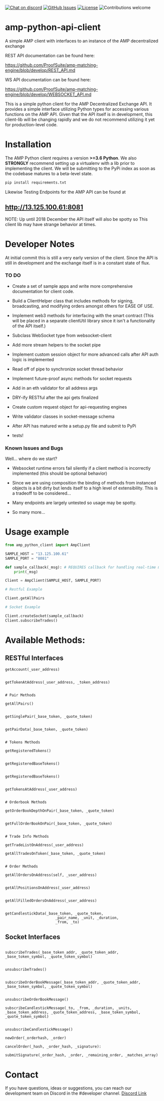 
[![Chat on discord](https://img.shields.io/discord/308323056592486420.svg?logo=discord)](https://discord.gg/gvxeqMf)
[![GitHub Issues](https://img.shields.io/github/issues/Proofsuite/amp-python-api-client.svg)](https://github.com/Proofsuite/amp-python-api-client/issues)
[![License](https://img.shields.io/badge/license-MIT-blue.svg)](https://opensource.org/licenses/MIT)
![Contributions welcome](https://img.shields.io/badge/contributions-welcome-orange.svg)

# amp-python-api-client
A simple AMP client with interfaces to an instance of the AMP decentralized exchange

REST API documentation can be found here:

https://github.com/ProofSuite/amp-matching-engine/blob/develop/REST_API.md

WS API documentation can be found here:

https://github.com/ProofSuite/amp-matching-engine/blob/develop/WEBSOCKET_API.md

This is a simple python client for the AMP Decentralized Exchange API.
It provides a simple interface utilizing Python types for accessing
various functions on the AMP API.  Given that the API itself is in
development, this client-lib will be changing rapidly and we do not
recommend utilizing it yet for production-level code.

# Installation
The AMP Python client requires a version **>=3.6 Python**. We also
**STRONGLY** recommend setting up a virtualenv with a lib prior to implementing
the client.  We will be submitting to the PyPi index as soon as the codebase
matures to a beta-level state.

```python
pip install requirements.txt
```

Likewise Testing Endpoints for the AMP API can be found at

## http://13.125.100.61:8081

NOTE: Up until 2018 December the API itself will also be spotty so This
client lib may have strange behavior at times.

# Developer Notes

At initial commit this is still a very early version of the client.  Since the
API is still in development and the exchange itself is in a constant state of
flux.

### TO DO



* Create a set of sample apps and write more comprehensive documentation for
client code.

* Build a ClientHelper class that includes methods for signing, broadcasting, and modifying orders amongst others for EASE OF USE.

* Implement web3 methods for interfacing with the smart contract (This will
  be placed in a separate clientUtil library since it isn't a functionality of the API itself.)

* Subclass WebSocket type from websocket-client

* Add more stream helpers to the socket pipe

* Implement custom session object for more advanced calls after API auth logic is implemented

* Read off of pipe to synchronize socket thread behavior

* Implement future-proof async methods for socket requests

* Add in an eth validator for all address args

* DRY-ify RESTful after the api gets finalized

* Create custom request object for  api-requesting engines

* Write validator classes in socket-message schema

* After API has matured write a setup.py file and submit to PyPi

* tests!


### Known Issues and Bugs

Well... where do we start?

* Websocket runtime errors fail silently if a client method is incorrectly implemented (this should be optional behavior)

* Since we are using composition the binding of methods from instanced objects is a bit dirty but lends itself to a high level of extensibility.  This is a tradeoff to be considered...

* Many endpoints are largely untested so usage may be spotty.

* So many more...

# Usage example

```python
from amp_python_client import AmpClient

SAMPLE_HOST = "13.125.100.61"
SAMPLE_PORT = "8081"

def sample_callback(_msg): # REQUIRES callback for handling real-time messages from socket
    print(_msg)

Client = AmpClient(SAMPLE_HOST, SAMPLE_PORT)

# Restful Example

Client.getAllPairs

# Socket Example

Client.createSocket(sample_callback)
Client.subscribeTrades()
```


# Available Methods:

## RESTful Interfaces

```
getAccount(_user_address)


getTokenAtAddress(_user_address, _token_address)


# Pair Methods

getAllPairs()


getSinglePair(_base_token, _quote_token)


getPairData(_base_token, _quote_token)


# Tokens Methods

getRegisteredTokens()


getRegisteredBaseTokens()


getRegisteredBaseTokens()


getTokensAtAddress(_user_address)


# Orderbook Methods

getOrderBookDepthOnPair(_base_token, _quote_token)


getFullOrderBookOnPair(_base_token, _quote_token)


# Trade Info Methods

getTradeListOnAddress(_user_address)

getAllTradesOnToken(_base_token, _quote_token)


# Order Methods

getAllOrdersOnAddress(self, _user_address)


getAllPositionsOnAddress(_user_address)


getAllFilledOrdersOnAddress(_user_address)


getCandlestickData(_base_token, _quote_token,
                       _pair_name, _unit, _duration,
                       _from, _to)

```


## Socket Interfaces


```

subscribeTrades(_base_token_addr, _quote_token_addr, _base_token_symbol, _quote_token_symbol)


unsubscribeTrades()


subscribeOrderBookMessage(_base_token_addr, _quote_token_addr, _base_token_symbol, _quote_token_symbol)


unsubscribeOrderBookMessage()

subscribeCandlestickMessage(_to, _from, _duration, _units, _base_token_address, _quote_token_address, _base_token_symbol, _quote_token_symbol)


unsubscribeCandlestickMessage()

newOrder(_orderhash, _order)

cancelOrder(_hash, _order_hash, _signature):

submitSignature(_order_hash, _order, _remaining_order, _matches_array)
```
# Contact

If you have questions, ideas or suggestions, you can reach our development team on Discord in the #developer channel.  [Discord Link](https://discordapp.com/invite/eChaHFk)
